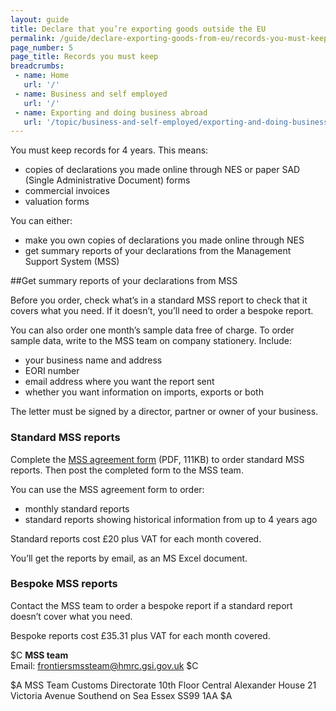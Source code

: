 ```yaml
---
layout: guide
title: Declare that you’re exporting goods outside the EU
permalink: /guide/declare-exporting-goods-from-eu/records-you-must-keep.html
page_number: 5
page_title: Records you must keep
breadcrumbs:
 - name: Home
   url: '/'
 - name: Business and self employed
   url: '/'
 - name: Exporting and doing business abroad
   url: '/topic/business-and-self-employed/exporting-and-doing-business-abroad.html'   
---
```


You must keep records for 4 years. This means:

- copies of declarations you made online through NES or paper SAD (Single Administrative Document) forms
- commercial invoices
- valuation forms

You can either:

- make you own copies of declarations you made online through NES
- get summary reports of your declarations from the Management Support System (MSS)

##Get summary reports of your declarations from MSS

Before you order, check what’s in a standard MSS report to check that it covers what you need. If it doesn’t, you’ll need to order a bespoke report. 

You can also order one month’s sample data free of charge. To order sample data, write to the MSS team on company stationery. Include:

- your business name and address
- EORI number
- email address where you want the report sent
- whether you want information on imports, exports or both

The letter must be signed by a director, partner or owner of your business. 

### Standard MSS reports

Complete the [MSS agreement form](https://www.gov.uk/government/uploads/system/uploads/attachment_data/file/381489/Agreement_for_the_Sale_of_Management_Support_System__MSS__Data.pdf) (PDF, 111KB) to order standard MSS reports. Then post the completed form to the MSS team.

You can use the MSS agreement form to order:

- monthly standard reports
- standard reports showing historical information from up to 4 years ago

Standard reports cost £20 plus VAT for each month covered.

You’ll get the reports by email, as an MS Excel document.

### Bespoke MSS reports

Contact the MSS team to order a bespoke report if a standard report doesn’t cover what you need.

Bespoke reports cost £35.31 plus VAT for each month covered.

$C 
**MSS team**  
Email: <frontiersmssteam@hmrc.gsi.gov.uk>
$C  

$A
MSS Team
Customs Directorate
10th Floor Central
Alexander House
21 Victoria Avenue
Southend on Sea
Essex
SS99 1AA 
$A
